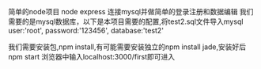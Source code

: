 简单的node项目
node express 连接mysql并做简单的登录注册和数据编辑
我们需要的是mysql数据库，以下是本项目需要的配置,将test2.sql文件导入mysql
	user:'root',
	password:'123456',
	database:'test2'

我们需要安装包,npm install,有可能需要安装独立的npm install jade,安装好后npm start
浏览器中输入localhost:3000/first即可进入